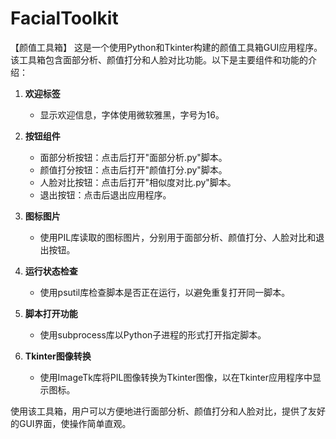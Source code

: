 # FacialToolkit

【颜值工具箱】
这是一个使用Python和Tkinter构建的颜值工具箱GUI应用程序。该工具箱包含面部分析、颜值打分和人脸对比功能。以下是主要组件和功能的介绍：

1. **欢迎标签**
   - 显示欢迎信息，字体使用微软雅黑，字号为16。

2. **按钮组件**
   - 面部分析按钮：点击后打开"面部分析.py"脚本。
   - 颜值打分按钮：点击后打开"颜值打分.py"脚本。
   - 人脸对比按钮：点击后打开"相似度对比.py"脚本。
   - 退出按钮：点击后退出应用程序。

3. **图标图片**
   - 使用PIL库读取的图标图片，分别用于面部分析、颜值打分、人脸对比和退出按钮。

4. **运行状态检查**
   - 使用psutil库检查脚本是否正在运行，以避免重复打开同一脚本。

5. **脚本打开功能**
   - 使用subprocess库以Python子进程的形式打开指定脚本。

6. **Tkinter图像转换**
   - 使用ImageTk库将PIL图像转换为Tkinter图像，以在Tkinter应用程序中显示图标。

使用该工具箱，用户可以方便地进行面部分析、颜值打分和人脸对比，提供了友好的GUI界面，使操作简单直观。
